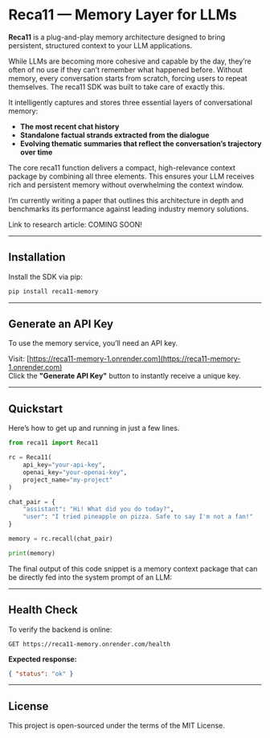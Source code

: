 # Reca11 — Memory Layer for LLMs

**Reca11** is a plug-and-play memory architecture designed to bring persistent, structured context to your LLM applications. 

While LLMs are becoming more cohesive and capable by the day, they’re often of no use if they can’t remember what happened before. Without memory, every conversation starts from scratch, forcing users to repeat themselves. The reca11 SDK was built to take care of exactly this.

It intelligently captures and stores three essential layers of conversational memory:

- **The most recent chat history**
- **Standalone factual strands extracted from the dialogue**
- **Evolving thematic summaries that reflect the conversation’s trajectory over time**

The core reca11 function delivers a compact, high-relevance context package by combining all three elements. This ensures your LLM receives rich and persistent memory without overwhelming the context window.

I’m currently writing a paper that outlines this architecture in depth and benchmarks its performance against leading industry memory solutions.

Link to research article: COMING SOON!

---

## Installation

Install the SDK via pip:

```bash
pip install reca11-memory
```

---

## Generate an API Key

To use the memory service, you’ll need an API key.

Visit: [https://reca11-memory-1.onrender.com](https://reca11-memory-1.onrender.com)  
Click the **"Generate API Key"** button to instantly receive a unique key.

---

## Quickstart

Here’s how to get up and running in just a few lines. 

```python
from reca11 import Reca11

rc = Reca11(
    api_key="your-api-key",
    openai_key="your-openai-key",
    project_name="my-project"
)

chat_pair = {
    "assistant": "Hi! What did you do today?",
    "user": "I tried pineapple on pizza. Safe to say I'm not a fan!"
}

memory = rc.recall(chat_pair)

print(memory)
```
The final output of this code snippet is a memory context package that can be directly fed into the system prompt of an LLM:

---

## Health Check

To verify the backend is online:

```
GET https://reca11-memory.onrender.com/health
```

**Expected response:**

```json
{ "status": "ok" }
```

---

## License

This project is open-sourced under the terms of the MIT License.
